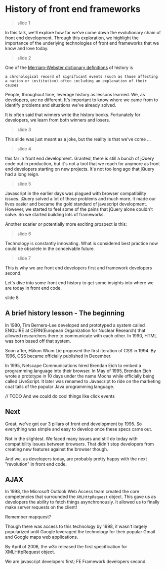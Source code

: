 # History of front end frameworks
> slide 1

In this talk, we'll explore how far we've come down the evolutionary chain of front end development. Through this exploration, we highlight the importance of the underlying technologies of front end frameworks that we know and love today.

> slide 2

One of the [Merriam-Webster dictionary definitions](https://www.merriam-webster.com/dictionary/history?utm_campaign=sd&utm_medium=serp&utm_source=jsonld) of history is

```
a chronological record of significant events (such as those affecting a nation or institution) often including an explanation of their causes
```

People, throughout time, leverage history as lessons learned. We, as developers, are no different. It's important to know where we came from to identify problems and situations we've already solved.

It is often said that winners write the history books. Fortunately for developers, we learn from both winners and losers.

> slide 3

This slide was just meant as a joke, but the reality is that we've come ...

> slide 4

this far in front end development. Granted, there is still a bunch of jQuery code out in production, but it's not a tool that we reach for anymore as front end developers starting on new projects. It's not too long ago that jQuery had a long reign.

> slide 5

Javascript in the earlier days was plagued with browser compatibility issues. jQuery solved a lot of those problems and much more. It made our lives easier and became the gold standard of javascript development. However, we started to feel some of the pains that jQuery alone couldn't solve. So we started building lots of frameworks.

Another scarier or potentially more exciting prospect is this:

> slide 6

Technology is constantly innovating. What is considered best practice now could be obsolete in the conceivable future.

> slide 7

This is why we are front end developers first and framework developers second.

Let's dive into some front end history to get some insights into where we are today in front end code.

slide 8

## A brief history lesson - The beginning

In 1980, Tim Berners-Lee developed and prototyped a system called ENQUIRE at CERN(European Organization for Nuclear Research) that allowed researchers there to communicate with each other. In 1990, HTML was born based off that system.

Soon after, Håkon Wium Lie proposed the first iteration of CSS in 1994. By 1996, CSS became officially published in December.


In 1995, Netscape Communications hired Brendan Eich to embed a programming language into their browser. In May of 1995, Brendan Eich wrote a prototype in 10 days under the name Mocha while officially being called LiveScript. It later was renamed to Javascript to ride on the marketing coat tails of the popular Java programming language.

// TODO And we could do cool things like click events

## Next

Great, we've got our 3 pillars of front end development by 1995. So everything was simple and easy to develop once these specs came out.

Not in the slightest. We faced many issues and still do today with compatibility issues between browsers. That didn't stop developers from creating new features against the browser though.

And we, as developers today, are probably pretty happy with the next "revolution" in front end code.

## AJAX
In 1998, the Microsoft Outlook Web Access team created the core competencies that surrounded the `XMLHttpRequest` object. This gave us as developers the ability to fetch things asynchronously. It allowed us to finally make server requests on the client!

Remember mapquest?

Though there was access to this technology by 1998, it wasn't largely popularized until Google leveraged the technology for their popular Gmail and Google maps web applications.

By April of 2006, the w3c released the first specification for XMLHttpRequest object.


We are javascript developers first; FE Framework developers second.
